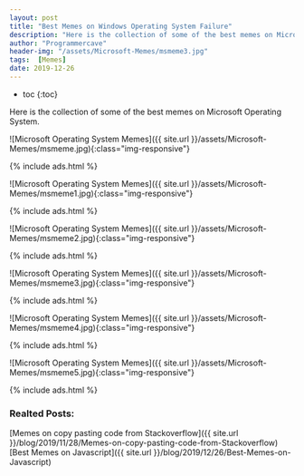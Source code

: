 ```yaml
---
layout: post
title: "Best Memes on Windows Operating System Failure"
description: "Here is the collection of some of the best memes on Microsoft Operating System."
author: "Programmercave"
header-img: "/assets/Microsoft-Memes/msmeme3.jpg"
tags:  [Memes]
date: 2019-12-26
---
```

* toc
{:toc}

Here is the collection of some of the best memes on Microsoft Operating System.


![Microsoft Operating System Memes]({{ site.url }}/assets/Microsoft-Memes/msmeme.jpg){:class="img-responsive"}

{% include ads.html %}<br/>

![Microsoft Operating System Memes]({{ site.url }}/assets/Microsoft-Memes/msmeme1.jpg){:class="img-responsive"}

{% include ads.html %}<br/>

![Microsoft Operating System Memes]({{ site.url }}/assets/Microsoft-Memes/msmeme2.jpg){:class="img-responsive"}

{% include ads.html %}<br/>

![Microsoft Operating System Memes]({{ site.url }}/assets/Microsoft-Memes/msmeme3.jpg){:class="img-responsive"}

{% include ads.html %}<br/>

![Microsoft Operating System Memes]({{ site.url }}/assets/Microsoft-Memes/msmeme4.jpg){:class="img-responsive"}

{% include ads.html %}<br/>

![Microsoft Operating System Memes]({{ site.url }}/assets/Microsoft-Memes/msmeme5.jpg){:class="img-responsive"}

{% include ads.html %}<br/>

### Realted Posts:

[Memes on copy pasting code from Stackoverflow]({{ site.url }}/blog/2019/11/28/Memes-on-copy-pasting-code-from-Stackoverflow)<br/>
[Best Memes on Javascript]({{ site.url }}/blog/2019/12/26/Best-Memes-on-Javascript)<br/>

